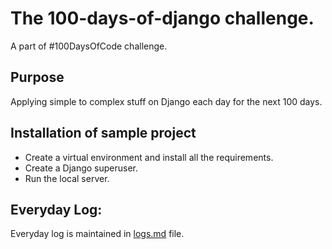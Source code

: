 # The 100-days-of-django challenge.
A part of #100DaysOfCode challenge.

## Purpose
Applying simple to complex stuff on Django each day for the next 100 days.

## Installation of sample project
- Create a virtual environment and install all the requirements.
- Create a Django superuser.
- Run the local server.<br>

## Everyday Log:
Everyday log is maintained in [logs.md](https://github.com/akashadhikari/100-days-of-django/blob/master/logs.md) file.

